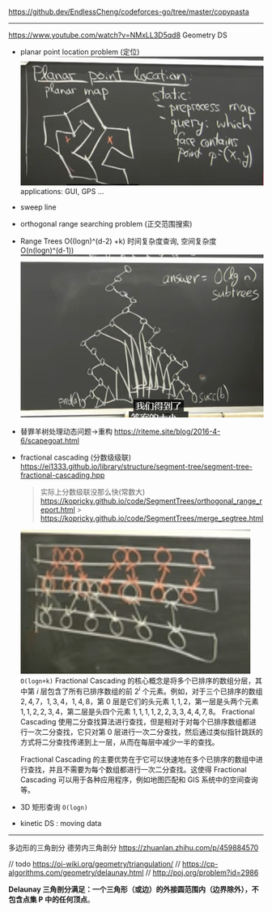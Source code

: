 https://github.dev/EndlessCheng/codeforces-go/tree/master/copypasta

---

https://www.youtube.com/watch?v=NMxLL3D5qd8
Geometry DS

- planar point location problem (定位)
  ![1681307000822](image/note/1681307000822.png)
  applications: GUI, GPS ...
- sweep line
- orthogonal range searching problem (正交范围搜索)
- Range Trees O((logn)^(d-2) +k) 时间复杂度查询, 空间复杂度 O(n(logn)^(d-1))
  ![1D RabgeTrees , 叶子存放数据](image/note/1681308089316.png)
- 替罪羊树处理动态问题->重构
  https://riteme.site/blog/2016-4-6/scapegoat.html
- fractional cascading (分数级级联)
  https://ei1333.github.io/library/structure/segment-tree/segment-tree-fractional-cascading.hpp

  > 实际上分数级联没那么快(常数大)
  > https://kopricky.github.io/code/SegmentTrees/orthogonal_range_report.html > https://kopricky.github.io/code/SegmentTrees/merge_segtree.html

  ![promoted, 有点像跳表](image/note/1681309649252.png)
  `O(logn+k)`
  Fractional Cascading 的核心概念是将多个已排序的数组分层，其中第 $i$ 层包含了所有已排序数组的前 $2^i$ 个元素。例如，对于三个已排序的数组 ${2,4,7}$，${1,3,4}$，${1,4,8}$，第 0 层是它们的头元素 ${1,1,2}$，第一层是头两个元素 ${1,1,2,2,3,4}$，第二层是头四个元素 ${1,1,1,1,2,2,3,3,4,4,7,8}$。
  Fractional Cascading 使用二分查找算法进行查找，但是相对于对每个已排序数组都进行一次二分查找，它只对第 $0$ 层进行一次二分查找，然后通过类似指针跳跃的方式将二分查找传递到上一层，从而在每层中减少一半的查找。

  Fractional Cascading 的主要优势在于它可以快速地在多个已排序的数组中进行查找，并且不需要为每个数组都进行一次二分查找。这使得 Fractional Cascading 可以用于各种应用程序，例如地图匹配和 GIS 系统中的空间查询等。

- 3D 矩形查询
  `O(logn)`

- kinetic DS : moving data

---

多边形的三角剖分
德劳内三角剖分
https://zhuanlan.zhihu.com/p/459884570

// todo https://oi-wiki.org/geometry/triangulation/
// https://cp-algorithms.com/geometry/delaunay.html
// http://poj.org/problem?id=2986

**Delaunay 三角剖分满足：一个三角形（或边）的外接圆范围内（边界除外），不包含点集 P 中的任何顶点**。

